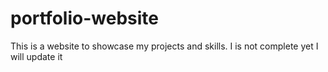 # portfolio-website
This is a website to showcase my projects and skills. I is not complete yet I will update it
